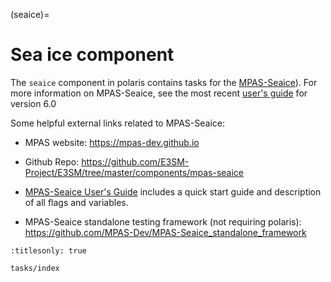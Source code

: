 (seaice)=

# Sea ice component

The `seaice` component in polaris contains tasks for the
[MPAS-Seaice](https://mpas-dev.github.io/seaice/sea_ice.html)).  For more
information on MPAS-Seaice, see the most recent
[user's guide](https://doi.org/10.5281/zenodo.1227325) for version 6.0

Some helpful external links related to MPAS-Seaice:

- MPAS website: <https://mpas-dev.github.io>

- Github Repo: <https://github.com/E3SM-Project/E3SM/tree/master/components/mpas-seaice>

- [MPAS-Seaice User's Guide](https://doi.org/10.5281/zenodo.1227325)
  includes a quick start guide and description of all flags and variables.

- MPAS-Seaice standalone testing framework (not requiring polaris): <https://github.com/MPAS-Dev/MPAS-Seaice_standalone_framework>

```{toctree}
:titlesonly: true

tasks/index
```
